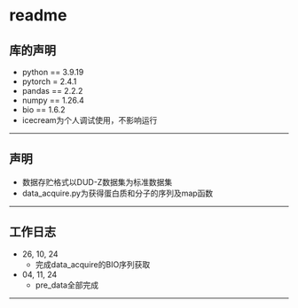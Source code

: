 #  readme

## 库的声明

* python == 3.9.19
* pytorch = 2.4.1
* pandas == 2.2.2
* numpy == 1.26.4
* bio == 1.6.2
* icecream为个人调试使用，不影响运行
---
## 声明
* 数据存贮格式以DUD-Z数据集为标准数据集
* data_acquire.py为获得蛋白质和分子的序列及map函数
 ---
## 工作日志
* 26, 10, 24
  * 完成data_acquire的BIO序列获取
* 04, 11, 24
  * pre_data全部完成
---

